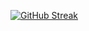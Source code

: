 [![GitHub Streak](https://streak-stats.demolab.com?user=Moony-18&theme=github-dark-blue&border_radius=3.8&background=000000&border=222222&ring=222222&currStreakNum=234EDB&stroke=222222&fire=234EDB&sideNums=234EDB)](https://git.io/streak-stats)
